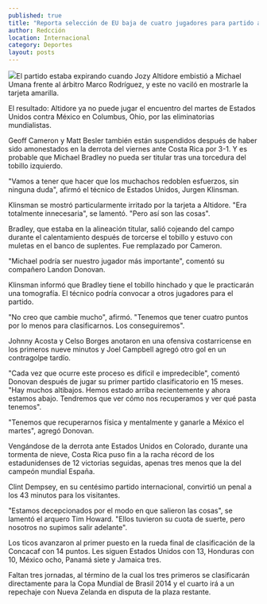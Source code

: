 ```yaml
---
published: true
title: "Reporta selección de EU baja de cuatro jugadores para partido ante el 'Tri'"
author: Redcción
location: Internacional
category: Deportes
layout: posts
---
```


![](http://i.imgur.com/lrQa1CIm.jpg)El partido estaba expirando cuando Jozy Altidore embistió a Michael Umana frente al árbitro Marco Rodríguez, y este no vaciló en mostrarle la tarjeta amarilla.

El resultado: Altidore ya no puede jugar el encuentro del martes de Estados Unidos contra México en Columbus, Ohio, por las eliminatorias mundialistas.

Geoff Cameron y Matt Besler también están suspendidos después de haber sido amonestados en la derrota del viernes ante Costa Rica por 3-1. Y es probable que Michael Bradley no pueda ser titular tras una torcedura del tobillo izquierdo.

"Vamos a tener que hacer que los muchachos redoblen esfuerzos, sin ninguna duda", afirmó el técnico de Estados Unidos, Jurgen Klinsman.

Klinsman se mostró particularmente irritado por la tarjeta a Altidore. "Era totalmente innecesaria", se lamentó. "Pero así son las cosas".

Bradley, que estaba en la alineación titular, salió cojeando del campo durante el calentamiento después de torcerse el tobillo y estuvo con muletas en el banco de suplentes. Fue remplazado por Cameron.

"Michael podría ser nuestro jugador más importante", comentó su compañero Landon Donovan.

Klinsman informó que Bradley tiene el tobillo hinchado y que le practicarán una tomografía. El técnico podría convocar a otros jugadores para el partido.

"No creo que cambie mucho", afirmó. "Tenemos que tener cuatro puntos por lo menos para clasificarnos. Los conseguiremos".

Johnny Acosta y Celso Borges anotaron en una ofensiva costarricense en los primeros nueve minutos y Joel Campbell agregó otro gol en un contragolpe tardío.

"Cada vez que ocurre este proceso es difícil e impredecible", comentó Donovan después de jugar su primer partido clasificatorio en 15 meses. "Hay muchos altibajos. Hemos estado arriba recientemente y ahora estamos abajo. Tendremos que ver cómo nos recuperamos y ver qué pasta tenemos".

"Tenemos que recuperarnos física y mentalmente y ganarle a México el martes", agregó Donovan.

Vengándose de la derrota ante Estados Unidos en Colorado, durante una tormenta de nieve, Costa Rica puso fin a la racha récord de los estadunidenses de 12 victorias seguidas, apenas tres menos que la del campeón mundial España.

Clint Dempsey, en su centésimo partido internacional, convirtió un penal a los 43 minutos para los visitantes.

"Estamos decepcionados por el modo en que salieron las cosas", se lamentó el arquero Tim Howard. "Ellos tuvieron su cuota de suerte, pero nosotros no supimos salir adelante".

Los ticos avanzaron al primer puesto en la rueda final de clasificación de la Concacaf con 14 puntos. Les siguen Estados Unidos con 13, Honduras con 10, México ocho, Panamá siete y Jamaica tres.

Faltan tres jornadas, al término de la cual los tres primeros se clasificarán directamente para la Copa Mundial de Brasil 2014 y el cuarto irá a un repechaje con Nueva Zelanda en disputa de la plaza restante.

